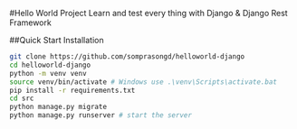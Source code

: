 #Hello World Project
Learn and test every thing with Django & Django Rest Framework

##Quick Start
Installation

```bash
git clone https://github.com/somprasongd/helloworld-django
cd helloworld-django
python -m venv venv
source venv/bin/activate # Windows use .\venv\Scripts\activate.bat
pip install -r requirements.txt
cd src
python manage.py migrate
python manage.py runserver # start the server
```